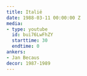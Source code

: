 ```yaml
---
title: Italië
date: 1988-03-11 00:00:00 Z
media:
- type: youtube
  id: bui76LwFhZY
  starttime: 30
  endtime: 0
ankers:
- Jan Becaus
decor: 1987-1989
---
```


